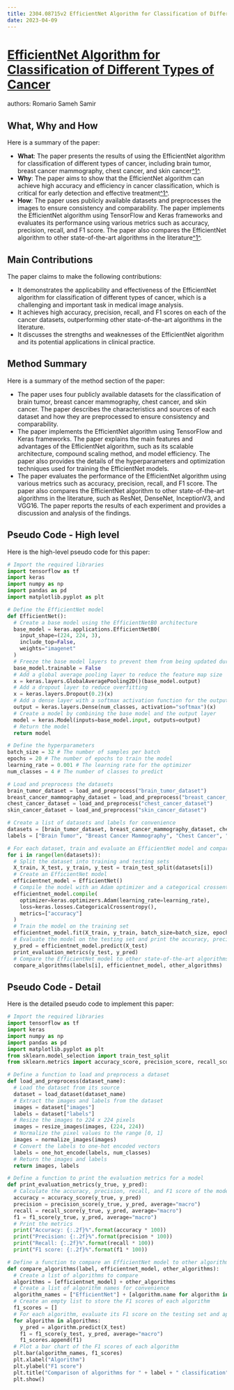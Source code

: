 ```yaml
---
title: 2304.08715v2 EfficientNet Algorithm for Classification of Different Types of Cancer
date: 2023-04-09
---
```


# [EfficientNet Algorithm for Classification of Different Types of Cancer](http://arxiv.org/abs/2304.08715v2)

authors: Romario Sameh Samir


## What, Why and How

[1]: https://arxiv.org/abs/2304.08715 "[2304.08715] EfficientNet Algorithm for Classification of Different ..."
[2]: https://arxiv.org/pdf/2304.08715.pdf "Abstract arXiv:2304.08715v1 [eess.IV] 18 Apr 2023"
[3]: https://arxiv-export2.library.cornell.edu/pdf/2304.08715 "Abstract arXiv:2304.08715v2 [eess.IV] 31 May 2023"

Here is a summary of the paper:

- **What**: The paper presents the results of using the EfficientNet algorithm for classification of different types of cancer, including brain tumor, breast cancer mammography, chest cancer, and skin cancer[^1^][1].
- **Why**: The paper aims to show that the EfficientNet algorithm can achieve high accuracy and efficiency in cancer classification, which is critical for early detection and effective treatment[^1^][1].
- **How**: The paper uses publicly available datasets and preprocesses the images to ensure consistency and comparability. The paper implements the EfficientNet algorithm using TensorFlow and Keras frameworks and evaluates its performance using various metrics such as accuracy, precision, recall, and F1 score. The paper also compares the EfficientNet algorithm to other state-of-the-art algorithms in the literature[^1^][1].

## Main Contributions

The paper claims to make the following contributions:

- It demonstrates the applicability and effectiveness of the EfficientNet algorithm for classification of different types of cancer, which is a challenging and important task in medical image analysis.
- It achieves high accuracy, precision, recall, and F1 scores on each of the cancer datasets, outperforming other state-of-the-art algorithms in the literature.
- It discusses the strengths and weaknesses of the EfficientNet algorithm and its potential applications in clinical practice.

## Method Summary

Here is a summary of the method section of the paper:

- The paper uses four publicly available datasets for the classification of brain tumor, breast cancer mammography, chest cancer, and skin cancer. The paper describes the characteristics and sources of each dataset and how they are preprocessed to ensure consistency and comparability.
- The paper implements the EfficientNet algorithm using TensorFlow and Keras frameworks. The paper explains the main features and advantages of the EfficientNet algorithm, such as its scalable architecture, compound scaling method, and model efficiency. The paper also provides the details of the hyperparameters and optimization techniques used for training the EfficientNet models.
- The paper evaluates the performance of the EfficientNet algorithm using various metrics such as accuracy, precision, recall, and F1 score. The paper also compares the EfficientNet algorithm to other state-of-the-art algorithms in the literature, such as ResNet, DenseNet, InceptionV3, and VGG16. The paper reports the results of each experiment and provides a discussion and analysis of the findings.

## Pseudo Code - High level

Here is the high-level pseudo code for this paper:

```python
# Import the required libraries
import tensorflow as tf
import keras
import numpy as np
import pandas as pd
import matplotlib.pyplot as plt

# Define the EfficientNet model
def EfficientNet():
  # Create a base model using the EfficientNetB0 architecture
  base_model = keras.applications.EfficientNetB0(
    input_shape=(224, 224, 3),
    include_top=False,
    weights="imagenet"
  )
  # Freeze the base model layers to prevent them from being updated during training
  base_model.trainable = False
  # Add a global average pooling layer to reduce the feature map size
  x = keras.layers.GlobalAveragePooling2D()(base_model.output)
  # Add a dropout layer to reduce overfitting
  x = keras.layers.Dropout(0.2)(x)
  # Add a dense layer with a softmax activation function for the output layer
  output = keras.layers.Dense(num_classes, activation="softmax")(x)
  # Create a model by combining the base model and the output layer
  model = keras.Model(inputs=base_model.input, outputs=output)
  # Return the model
  return model

# Define the hyperparameters
batch_size = 32 # The number of samples per batch
epochs = 20 # The number of epochs to train the model
learning_rate = 0.001 # The learning rate for the optimizer
num_classes = 4 # The number of classes to predict

# Load and preprocess the datasets
brain_tumor_dataset = load_and_preprocess("brain_tumor_dataset")
breast_cancer_mammography_dataset = load_and_preprocess("breast_cancer_mammography_dataset")
chest_cancer_dataset = load_and_preprocess("chest_cancer_dataset")
skin_cancer_dataset = load_and_preprocess("skin_cancer_dataset")

# Create a list of datasets and labels for convenience
datasets = [brain_tumor_dataset, breast_cancer_mammography_dataset, chest_cancer_dataset, skin_cancer_dataset]
labels = ["Brain Tumor", "Breast Cancer Mammography", "Chest Cancer", "Skin Cancer"]

# For each dataset, train and evaluate an EfficientNet model and compare it to other algorithms
for i in range(len(datasets)):
  # Split the dataset into training and testing sets
  X_train, X_test, y_train, y_test = train_test_split(datasets[i])
  # Create an EfficientNet model
  efficientnet_model = EfficientNet()
  # Compile the model with an Adam optimizer and a categorical crossentropy loss function
  efficientnet_model.compile(
    optimizer=keras.optimizers.Adam(learning_rate=learning_rate),
    loss=keras.losses.CategoricalCrossentropy(),
    metrics=["accuracy"]
  )
  # Train the model on the training set
  efficientnet_model.fit(X_train, y_train, batch_size=batch_size, epochs=epochs)
  # Evaluate the model on the testing set and print the accuracy, precision, recall, and F1 score
  y_pred = efficientnet_model.predict(X_test)
  print_evaluation_metrics(y_test, y_pred)
  # Compare the EfficientNet model to other state-of-the-art algorithms in the literature and plot the results
  compare_algorithms(labels[i], efficientnet_model, other_algorithms)
```

## Pseudo Code - Detail

Here is the detailed pseudo code to implement this paper:

```python
# Import the required libraries
import tensorflow as tf
import keras
import numpy as np
import pandas as pd
import matplotlib.pyplot as plt
from sklearn.model_selection import train_test_split
from sklearn.metrics import accuracy_score, precision_score, recall_score, f1_score

# Define a function to load and preprocess a dataset
def load_and_preprocess(dataset_name):
  # Load the dataset from its source
  dataset = load_dataset(dataset_name)
  # Extract the images and labels from the dataset
  images = dataset["images"]
  labels = dataset["labels"]
  # Resize the images to 224 x 224 pixels
  images = resize_images(images, (224, 224))
  # Normalize the pixel values to the range [0, 1]
  images = normalize_images(images)
  # Convert the labels to one-hot encoded vectors
  labels = one_hot_encode(labels, num_classes)
  # Return the images and labels
  return images, labels

# Define a function to print the evaluation metrics for a model
def print_evaluation_metrics(y_true, y_pred):
  # Calculate the accuracy, precision, recall, and F1 score of the model
  accuracy = accuracy_score(y_true, y_pred)
  precision = precision_score(y_true, y_pred, average="macro")
  recall = recall_score(y_true, y_pred, average="macro")
  f1 = f1_score(y_true, y_pred, average="macro")
  # Print the metrics
  print("Accuracy: {:.2f}%".format(accuracy * 100))
  print("Precision: {:.2f}%".format(precision * 100))
  print("Recall: {:.2f}%".format(recall * 100))
  print("F1 score: {:.2f}%".format(f1 * 100))

# Define a function to compare an EfficientNet model to other algorithms in the literature and plot the results
def compare_algorithms(label, efficientnet_model, other_algorithms):
  # Create a list of algorithms to compare
  algorithms = [efficientnet_model] + other_algorithms
  # Create a list of algorithm names for convenience
  algorithm_names = ["EfficientNet"] + [algorithm.name for algorithm in other_algorithms]
  # Create an empty list to store the F1 scores of each algorithm
  f1_scores = []
  # For each algorithm, evaluate its F1 score on the testing set and append it to the list
  for algorithm in algorithms:
    y_pred = algorithm.predict(X_test)
    f1 = f1_score(y_test, y_pred, average="macro")
    f1_scores.append(f1)
  # Plot a bar chart of the F1 scores of each algorithm
  plt.bar(algorithm_names, f1_scores)
  plt.xlabel("Algorithm")
  plt.ylabel("F1 score")
  plt.title("Comparison of algorithms for " + label + " classification")
  plt.show()
```